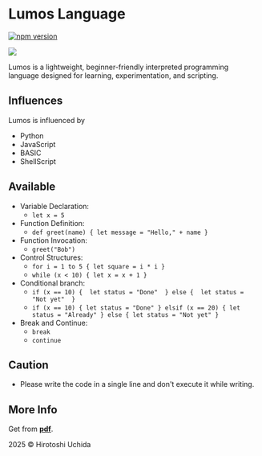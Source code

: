 # Lumos Language

[![npm version](https://img.shields.io/npm/v/lumos-language.svg)](https://www.npmjs.com/package/lumos-language)

<img src="https://cdn.glitch.global/a6e15949-0cae-4ce8-a653-5883a6d0adc5/Lumos.png?v=1748865997035" />

Lumos is a lightweight, beginner-friendly interpreted programming language designed for learning, experimentation, and scripting.

## Influences

Lumos is influenced by

- Python
- JavaScript
- BASIC
- ShellScript

## Available

- Variable Declaration:
  <ul>
    <li><code>let x = 5</code></li>
  </ul>
- Function Definition:
  <ul>
    <li><code>def greet(name) { let message = "Hello," + name }</code></li>
  </ul>
- Function Invocation:
  <ul>
    <li><code>greet("Bob")</code></li>
  </ul>
- Control Structures:
  <ul>
    <li><code>for i = 1 to 5 { let square = i * i }</code></li>
    <li><code>while (x < 10) { let x = x + 1 }</code></li>
  </ul>
- Conditional branch:
  <ul>
    <li><code>if (x == 10) {  let status = "Done"  } else {  let status = "Not yet"  }</code></li>
    <li><code>if (x == 10) { let status = "Done" } elsif (x == 20) { let status = "Already" } else { let status = "Not yet" }</code></li>
  </ul>
- Break and Continue:
  <ul>
    <li><code>break</code></li>
    <li><code>continue</code></li>
  </ul>

## Caution

- Please write the code in a single line and don't execute it while writing.

## More Info
Get from <strong><a href="https://cdn.glitch.global/a6e15949-0cae-4ce8-a653-5883a6d0adc5/Lumos.pdf?v=1748869028196">pdf</a></strong>.

2025 © Hirotoshi Uchida
